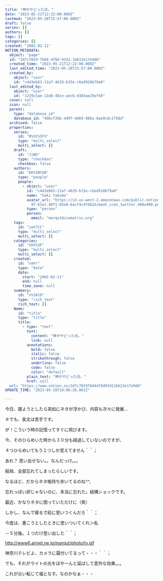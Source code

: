 ```yaml
---
title: "神がやどった日。"
date: "2023-05-21T12:22:00.000Z"
lastmod: "2023-05-28T15:57:00.000Z"
draft: false
series: []
authors: []
tags: []
categories: []
created: "2002-02-11"
NOTION_METADATA:
  object: "page"
  id: "2d7c7029-7b04-4f8d-93d1-1b613e17e9d6"
  created_time: "2023-05-21T12:22:00.000Z"
  last_edited_time: "2023-05-28T15:57:00.000Z"
  created_by:
    object: "user"
    id: "c443eb63-11a7-4629-b15e-c6ad918b79a0"
  last_edited_by:
    object: "user"
    id: "1219c5ae-11d8-48ce-aec6-d385ae29af49"
  cover: null
  icon: null
  parent:
    type: "database_id"
    database_id: "9dbcf20b-4d97-4d69-98ba-8ae9c8c1f58d"
  archived: false
  properties:
    series:
      id: "B%3C%3FS"
      type: "multi_select"
      multi_select: []
    draft:
      id: "JiWU"
      type: "checkbox"
      checkbox: false
    authors:
      id: "bK%3B%5B"
      type: "people"
      people:
        - object: "user"
          id: "c443eb63-11a7-4629-b15e-c6ad918b79a0"
          name: "Saki Yakumo"
          avatar_url: "https://s3-us-west-2.amazonaws.com/public.notion-static.com/3ad1c4\
            97-61e1-48f1-85e8-6acf4c4fdb2d/maoh_icon_twitter_400x400.png"
          type: "person"
          person:
            email: "marqut@ziomatrix.org"
    tags:
      id: "jw%7CC"
      type: "multi_select"
      multi_select: []
    categories:
      id: "nbY%3F"
      type: "multi_select"
      multi_select: []
    created:
      id: "vmFr"
      type: "date"
      date:
        start: "2002-02-11"
        end: null
        time_zone: null
    summary:
      id: "x%3AlD"
      type: "rich_text"
      rich_text: []
    Name:
      id: "title"
      type: "title"
      title:
        - type: "text"
          text:
            content: "神がやどった日。"
            link: null
          annotations:
            bold: false
            italic: false
            strikethrough: false
            underline: false
            code: false
            color: "default"
          plain_text: "神がやどった日。"
          href: null
  url: "https://www.notion.so/2d7c70297b044f8d93d11b613e17e9d6"
UPDATE_TIME: "2023-05-28T19:06:26.061Z"

---
```

<link rel="stylesheet" href="https://cdn.jsdelivr.net/npm/katex@0.16.2/dist/katex.min.css" integrity="sha384-bYdxxUwYipFNohQlHt0bjN/LCpueqWz13HufFEV1SUatKs1cm4L6fFgCi1jT643X" crossorigin="anonymous">


今日、寝ようとしたら突如にネタが浮かび、内容も次々に発展…


＃でも、長文は苦手です。


が！こういう時の記憶ってすぐに飛びます。


今、そのひらめいた時から３０分も経過していないのですが、


４つひらめいてもう１つしか覚えてません＾＾；


あれ？ 思い出せない。。なんだっけ。。。


結局、全部忘れてしまったらしいです。


なるほど、だからネタ帳持ち歩いてるのね^^;


忘れっぽい訳じゃないのに、本当に忘れた。結構ショックです。


最近、かなりネタに困っていただけに（笑）


しかし、なんで寝る寸前に思いつくんだろ＾＾；


今度は、書こうとしたときに思いついてくれ＞私


－５分後。１つだけ思い出した＾＾；


http://www6.airnet.ne.jp/marqut/photo/tv.gif


神奈川テレビよ、カメラに霜付いてるって・・・＾＾；


でも、それがライトの光をぼやーんと延ばして意外な効果。。。


これが災い転じて福となす。なのかなぁ・・・

